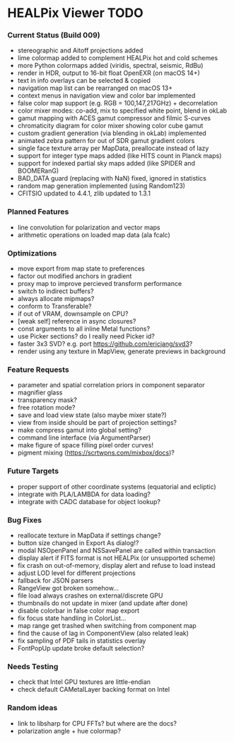 # HEALPix Viewer TODO

### Current Status (Build 009)

- stereographic and Aitoff projections added
- lime colormap added to complement HEALPix hot and cold schemes
- more Python colormaps added (viridis, spectral, seismic, RdBu)
- render in HDR, output to 16-bit float OpenEXR (on macOS 14+)
- text in info overlays can be selected & copied
- navigation map list can be rearranged on macOS 13+
- context menus in navigation view and color bar implemented
- false color map support (e.g. RGB = 100,147,217GHz) + decorrelation
- color mixer modes: co-add, mix to specified white point, blend in okLab
- gamut mapping with ACES gamut compressor and filmic S-curves
- chromaticity diagram for color mixer showing color cube gamut
- custom gradient generation (via blending in okLab) implemented
- animated zebra pattern for out of SDR gamut gradient colors
- single face texture array per MapData, preallocate instead of lazy
- support for integer type maps added (like HITS count in Planck maps)
- support for indexed partial sky maps added (like SPIDER and BOOMERanG)
- BAD_DATA guard (replacing with NaN) fixed, ignored in statistics
- random map generation implemented (using Random123)
- CFITSIO updated to 4.4.1, zlib updated to 1.3.1

### Planned Features

- line convolution for polarization and vector maps
- arithmetic operations on loaded map data (ala fcalc)

### Optimizations

- move export from map state to preferences
- factor out modified anchors in gradient
- proxy map to improve percieved transform performance
- switch to indirect buffers?
- always allocate mipmaps?
- conform to Transferable?
- if out of VRAM, downsample on CPU?
- [weak self] reference in async closures?
- const arguments to all inline Metal functions?
- use Picker sections? do I really need Picker id?
- faster 3x3 SVD? e.g. port https://github.com/ericjang/svd3?
- render using any texture in MapView, generate previews in background

### Feature Requests

- parameter and spatial correlation priors in component separator
- magnifier glass
- transparency mask?
- free rotation mode?
- save and load view state (also maybe mixer state?)
- view from inside should be part of projection settings?
- make compress gamut into global setting?
- command line interface (via ArgumentParser)
- make figure of space filling pixel order curves!
- pigment mixing (https://scrtwpns.com/mixbox/docs)?

### Future Targets

- proper support of other coordinate systems (equatorial and ecliptic)
- integrate with PLA/LAMBDA for data loading?
- integrate with CADC database for object lookup?

### Bug Fixes

- reallocate texture in MapData if settings change?
- button size changed in Export As dialog!?
- modal NSOpenPanel and NSSavePanel are called within transaction
- display alert if FITS format is not HEALPix (or unsupported scheme)
- fix crash on out-of-memory, display alert and refuse to load instead
- adjust LOD level for different projections
- fallback for JSON parsers
- RangeView got broken somehow...
- file load always crashes on external/discrete GPU
- thumbnails do not update in mixer (and update after done)
- disable colorbar in false color map export
- fix focus state handling in ColorList...
- map range get trashed when switching from component map
- find the cause of lag in ComponentView (also related leak)
- fix sampling of PDF tails in statistics overlay
- FontPopUp update broke default selection?

### Needs Testing

- check that Intel GPU textures are little-endian
- check default CAMetalLayer backing format on Intel

### Random ideas
- link to libsharp for CPU FFTs? but where are the docs?
- polarization angle + hue colormap?
